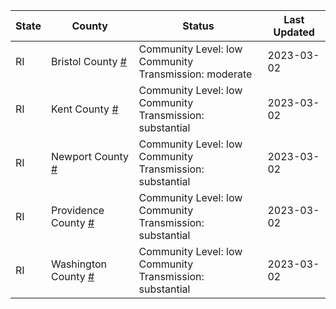 State | County | Status | Last Updated
--- | --- | --- | --- 
RI | Bristol County <a href="#bristol_county">#</a> | <a name="bristol_county"></a>Community Level: low<br/>Community Transmission: moderate | 2023-03-02
RI | Kent County <a href="#kent_county">#</a> | <a name="kent_county"></a>Community Level: low<br/>Community Transmission: substantial | 2023-03-02
RI | Newport County <a href="#newport_county">#</a> | <a name="newport_county"></a>Community Level: low<br/>Community Transmission: substantial | 2023-03-02
RI | Providence County <a href="#providence_county">#</a> | <a name="providence_county"></a>Community Level: low<br/>Community Transmission: substantial | 2023-03-02
RI | Washington County <a href="#washington_county">#</a> | <a name="washington_county"></a>Community Level: low<br/>Community Transmission: substantial | 2023-03-02
